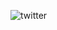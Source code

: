 ![twitter](https://user-images.githubusercontent.com/32653569/208529018-39860a9c-4fa6-4c85-a468-eba3d2efa985.png)
